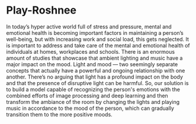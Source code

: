 # Play-Roshnee
In today’s hyper active world full of stress and pressure, mental and emotional health is becoming important factors in maintaining a person’s well-being, but with increasing work and social load, this gets neglected. It is important to address and take care of the mental and emotional health of individuals at homes, workplaces and schools. There is an enormous amount of studies that showcase that ambient lighting and music have a major impact on the mood. Light and mood — two seemingly separate concepts that actually have a powerful and ongoing relationship with one another. There’s no arguing that light has a profound impact on the body and that the presence of disruptive light can be harmful. So, our solution is to build a model capable of recognizing the person's emotions with the combined efforts of image processing and deep learning and then transform the ambiance of the room by changing the lights and playing music in accordance to the mood of the person, which can gradually transition them to the more positive moods.


